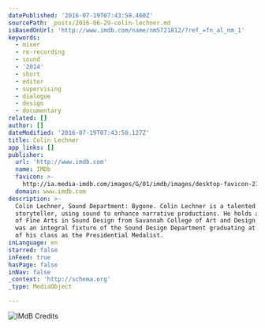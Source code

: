 ```yaml
---
datePublished: '2016-07-19T07:43:58.460Z'
sourcePath: _posts/2016-06-29-colin-lechner.md
isBasedOnUrl: 'http://www.imdb.com/name/nm5721812/?ref_=fn_al_nm_1'
keywords:
  - mixer
  - re-recording
  - sound
  - '2014'
  - short
  - editor
  - supervising
  - dialogue
  - design
  - documentary
related: []
author: []
dateModified: '2016-07-19T07:43:50.127Z'
title: Colin Lechner
app_links: []
publisher:
  url: 'http://www.imdb.com'
  name: IMDb
  favicon: >-
    http://ia.media-imdb.com/images/G/01/imdb/images/desktop-favicon-2165806970._CB270901283_.ico
  domain: www.imdb.com
description: >-
  Colin Lechner, Sound Department: Bygone. Colin Lechner is a talented
  storyteller, using sound to enhance narrative productions. He holds a Masters
  of Fine Arts in Sound Design from Savannah College of Art and Design, where he
  was an integral fixture of the Sound Design Department graduating at the top
  of his class as the Presidential Medalist.
inLanguage: en
starred: false
inFeed: true
hasPage: false
inNav: false
_context: 'http://schema.org'
_type: MediaObject

---
```

![IMdB Credits](https://the-grid-user-content.s3-us-west-2.amazonaws.com/c8c73ac0-cbad-407c-b9ec-024da0acce19.jpg)